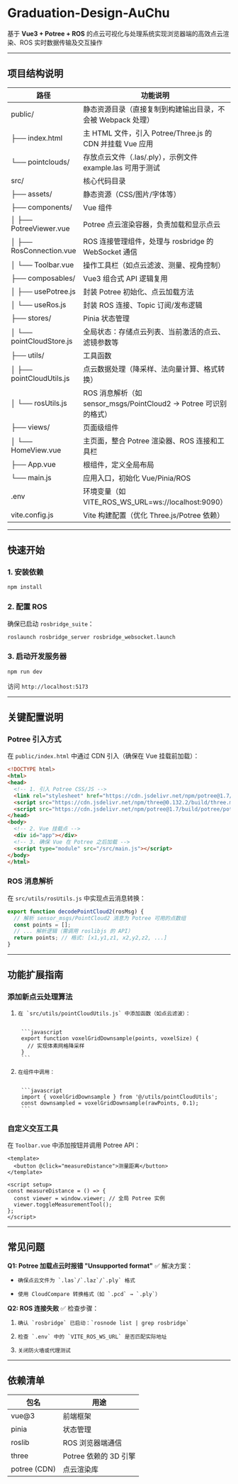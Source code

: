 # Graduation-Design-AuChu

基于 **Vue3 + Potree + ROS** 的点云可视化与处理系统实现浏览器端的高效点云渲染、ROS 实时数据传输及交互操作

---

## 项目结构说明

| 路径                     | 功能说明                                                     |
| ------------------------ | ------------------------------------------------------------ |
| public/                  | 静态资源目录（直接复制到构建输出目录，不会被 Webpack 处理）  |
| ├── index.html           | 主 HTML 文件，引入 Potree/Three.js 的 CDN 并挂载 Vue 应用    |
| └── pointclouds/         | 存放点云文件（.las/.ply），示例文件 example.las 可用于测试   |
| src/                     | 核心代码目录                                                 |
| ├── assets/              | 静态资源（CSS/图片/字体等）                                  |
| ├── components/          | Vue 组件                                                     |
| │ ├── PotreeViewer.vue   | Potree 点云渲染容器，负责加载和显示点云                      |
| │ ├── RosConnection.vue  | ROS 连接管理组件，处理与 rosbridge 的 WebSocket 通信         |
| │ └── Toolbar.vue        | 操作工具栏（如点云滤波、测量、视角控制）                     |
| ├── composables/         | Vue3 组合式 API 逻辑复用                                     |
| │ ├── usePotree.js       | 封装 Potree 初始化、点云加载方法                             |
| │ └── useRos.js          | 封装 ROS 连接、Topic 订阅/发布逻辑                           |
| ├── stores/              | Pinia 状态管理                                               |
| │ └── pointCloudStore.js | 全局状态：存储点云列表、当前激活的点云、滤镜参数等           |
| ├── utils/               | 工具函数                                                     |
| │ ├── pointCloudUtils.js | 点云数据处理（降采样、法向量计算、格式转换）                 |
| │ └── rosUtils.js        | ROS 消息解析（如 sensor_msgs/PointCloud2 → Potree 可识别的格式） |
| ├── views/               | 页面级组件                                                   |
| │ └── HomeView.vue       | 主页面，整合 Potree 渲染器、ROS 连接和工具栏                 |
| ├── App.vue              | 根组件，定义全局布局                                         |
| └── main.js              | 应用入口，初始化 Vue/Pinia/ROS                               |
| .env                     | 环境变量（如 VITE_ROS_WS_URL=ws://localhost:9090）           |
| vite.config.js           | Vite 构建配置（优化 Three.js/Potree 依赖）                   |

---

## 快速开始

### 1. 安装依赖


```bash
npm install
```

### 2. 配置 ROS

确保已启动 `rosbridge_suite`：


```bash
roslaunch rosbridge_server rosbridge_websocket.launch
```

### 3. 启动开发服务器


```bash
npm run dev
```

访问 `http://localhost:5173`

---

## 关键配置说明

### Potree 引入方式

在 `public/index.html` 中通过 CDN 引入（确保在 Vue 挂载前加载）：


```html
<!DOCTYPE html>
<html>
<head>
  <!-- 1. 引入 Potree CSS/JS -->
  <link rel="stylesheet" href="https://cdn.jsdelivr.net/npm/potree@1.7/build/potree/potree.css">
  <script src="https://cdn.jsdelivr.net/npm/three@0.132.2/build/three.min.js"></script>
  <script src="https://cdn.jsdelivr.net/npm/potree@1.7/build/potree/potree.js"></script>
</head>
<body>
  <!-- 2. Vue 挂载点 -->
  <div id="app"></div>
  <!-- 3. 确保 Vue 在 Potree 之后加载 -->
  <script type="module" src="/src/main.js"></script>
</body>
</html>
```

### ROS 消息解析

在 `src/utils/rosUtils.js` 中实现点云消息转换：


```javascript
export function decodePointCloud2(rosMsg) {
  // 解析 sensor_msgs/PointCloud2 消息为 Potree 可用的点数组
  const points = [];
  // ... 解析逻辑（需调用 roslibjs 的 API）
  return points; // 格式: [x1,y1,z1, x2,y2,z2, ...]
}
```

---

## 功能扩展指南

### 添加新点云处理算法

1.     在 `src/utils/pointCloudUtils.js` 中添加函数（如点云滤波）：


        ```javascript
        export function voxelGridDownsample(points, voxelSize) {
          // 实现体素网格降采样
        }
        ```

2.     在组件中调用：


        ```javascript
        import { voxelGridDownsample } from '@/utils/pointCloudUtils';
        const downsampled = voxelGridDownsample(rawPoints, 0.1);
        ```

### 自定义交互工具

在 `Toolbar.vue` 中添加按钮并调用 Potree API：


```vue
<template>
  <button @click="measureDistance">测量距离</button>
</template>

<script setup>
const measureDistance = () => {
  const viewer = window.viewer; // 全局 Potree 实例
  viewer.toggleMeasurementTool();
};
</script>
```

---

## 常见问题

**Q1: Potree 加载点云时报错 "Unsupported format"**
✅ 解决方案：

-     确保点云文件为 `.las`/`.laz`/`.ply` 格式
-     使用 CloudCompare 转换格式（如 `.pcd` → `.ply`）

**Q2: ROS 连接失败**
✅ 检查步骤：

1.     确认 `rosbridge` 已启动：`rosnode list | grep rosbridge`
2.     检查 `.env` 中的 `VITE_ROS_WS_URL` 是否匹配实际地址
3.     关闭防火墙或代理测试

---

## 依赖清单

| 包名         | 用途                  |
| ------------ | --------------------- |
| vue@3        | 前端框架              |
| pinia        | 状态管理              |
| roslib       | ROS 浏览器端通信      |
| three        | Potree 依赖的 3D 引擎 |
| potree (CDN) | 点云渲染库            |